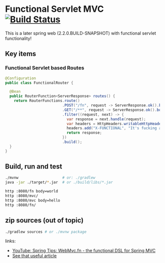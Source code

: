 # Functional Servlet MVC [![Build Status](https://travis-ci.org/daggerok/spring-boot-functional-servlet-example.svg?branch=master)](https://travis-ci.org/daggerok/spring-boot-functional-servlet-example)
This is a later spring web (2.2.0.BUILD-SNAPSHOT) with functional servlet functionality!

## Key items

### Functional Servlet based Routes

```java
@Configuration
public class FunctionalRouter {

  @Bean
  public RouterFunction<ServerResponse> routes() {
    return RouterFunctions.route()
                          .POST("/fn", request -> ServerResponse.ok().body("Functional hello!"))
                          .GET("/**", request -> ServerResponse.ok().body("_self: " + request.path()))
                          .filter((request, next) -> {
                            var response = next.handle(request);
                            var headers = HttpHeaders.writableHttpHeaders(response.headers());
                            headers.add("X-FUNCTIONAL", "It's fucking awesome!");
                            return response;
                          })
                          .build();
  }
}
```

## Build, run and test

```bash
./mvnw                    # or: ./gradlew
java -jar ./target/*.jar  # or ./build/libs/*.jar

http :8080/fn body=world
http :8080/mvc/
http :8080/mvc body=hello
http :8080/fn/
```

## zip sources (out of topic)

```bash
./gradlew sources # or ./mvnw package
```

links:

* [YouTube: Spring Tips: WebMvc.fn - the functional DSL for Spring MVC](https://www.youtube.com/watch?v=vZV2_9KVHJU)
* [See that useful article](https://medium.com/@kasunpdh/using-the-maven-assembly-plugin-to-build-a-zip-distribution-5cbca2a3b052)

